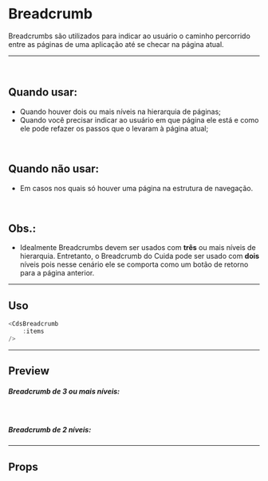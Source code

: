 # Breadcrumb

Breadcrumbs são utilizados para indicar ao usuário o caminho percorrido entre as páginas de uma aplicação até se checar na página atual.

---
<br>

## Quando usar:
- Quando houver dois ou mais níveis na hierarquia de páginas;
- Quando você precisar indicar ao usuário em que página ele está e como ele pode refazer os passos que o levaram à página atual;

<br>

## Quando não usar:
- Em casos nos quais só houver uma página na estrutura de navegação.

<br>

## Obs.:
- Idealmente Breadcrumbs devem ser usados com <b>três</b> ou mais níveis de hierarquia. Entretanto, o Breadcrumb do
Cuida pode ser usado com <b>dois</b> níveis pois nesse cenário ele se comporta como um botão de retorno para a página anterior.


---

## Uso

```js
<CdsBreadcrumb
	:items
/>
```

---

## Preview

##### Breadcrumb de 3 ou mais níveis:

<PreviewBuilder
	:args
	:component="CdsBreadcrumb"
/>

<br>

##### Breadcrumb de 2 níveis:

<PreviewContainer>
	<CdsBreadcrumb :items="items2"/>
</PreviewContainer>

---

## Props

<APITable
	name="CdsBreadcrumb"
	section="props"
/>
<br>

<script setup>
import { ref } from 'vue';
import CdsBreadcrumb from '@/components/Breadcrumb.vue';

const args = ref({
	items: [
		{
			label: 'Relatórios',
			route: {
				path: '/reports',
				name: 'reports'
			},
		},
		{
			label: 'Relatórios individualizados',
			route: {
				path: '/individualized-reports',
				name: 'individualized'
			},
		},
		{
			label: 'Relatório de usuários',
			route: {
				path: '/users-reports',
				name: 'users'
			},
		},
	]
});

const items2 = ref([
	{
		label: 'Relatórios',
		route: {
			path: '/reports',
			name: 'reports'
		},
	},
	{
		label: 'Relatórios individualizados',
		route: {
			path: '/individualized-reports',
			name: 'individualized'
		},
	},
]);
</script>
